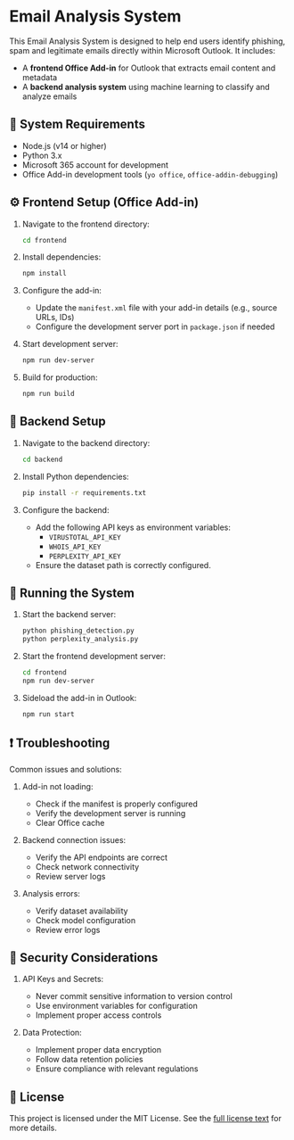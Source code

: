 # Email Analysis System
This Email Analysis System is designed to help end users identify phishing, spam and legitimate emails directly within Microsoft Outlook. It includes:
- A **frontend Office Add-in** for Outlook that extracts email content and metadata
- A **backend analysis system** using machine learning to classify and analyze emails


## 🧰 System Requirements

- Node.js (v14 or higher)
- Python 3.x
- Microsoft 365 account for development
- Office Add-in development tools (`yo office`, `office-addin-debugging`)

## ⚙️ Frontend Setup (Office Add-in)

1. Navigate to the frontend directory:
   ```bash
   cd frontend
   ```

2. Install dependencies:
   ```bash
   npm install
   ```

3. Configure the add-in:
   - Update the `manifest.xml` file with your add-in details (e.g., source URLs, IDs)
   - Configure the development server port in `package.json` if needed

4. Start development server:
   ```bash
   npm run dev-server
   ```

5. Build for production:
   ```bash
   npm run build
   ```

## 🧠 Backend Setup

1. Navigate to the backend directory:
   ```bash
   cd backend
   ```

2. Install Python dependencies:
   ```bash
   pip install -r requirements.txt
   ```

3. Configure the backend:
   - Add the following API keys as environment variables:
     - `VIRUSTOTAL_API_KEY`
     - `WHOIS_API_KEY`
     - `PERPLEXITY_API_KEY`
   - Ensure the dataset path is correctly configured.


## 🚀 Running the System

1. Start the backend server:
   ```bash
   python phishing_detection.py
   python perplexity_analysis.py
   ```

2. Start the frontend development server:
   ```bash
   cd frontend
   npm run dev-server
   ```

3. Sideload the add-in in Outlook:
   ```bash
   npm run start
   ```


## ❗ Troubleshooting

Common issues and solutions:

1. Add-in not loading:
   - Check if the manifest is properly configured
   - Verify the development server is running
   - Clear Office cache

2. Backend connection issues:
   - Verify the API endpoints are correct
   - Check network connectivity
   - Review server logs

3. Analysis errors:
   - Verify dataset availability
   - Check model configuration
   - Review error logs

## 🔐 Security Considerations

1. API Keys and Secrets:
   - Never commit sensitive information to version control
   - Use environment variables for configuration
   - Implement proper access controls

2. Data Protection:
   - Implement proper data encryption
   - Follow data retention policies
   - Ensure compliance with relevant regulations

## 📄 License
This project is licensed under the MIT License. See the [full license text](https://opensource.org/licenses/MIT) for more details.
